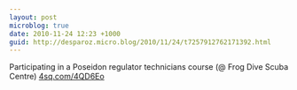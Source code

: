 ```yaml
---
layout: post
microblog: true
date: 2010-11-24 12:23 +1000
guid: http://desparoz.micro.blog/2010/11/24/t7257912762171392.html
---
```

Participating in a Poseidon regulator technicians course (@ Frog Dive Scuba Centre) [4sq.com/4QD6Eo](http://4sq.com/4QD6Eo)

